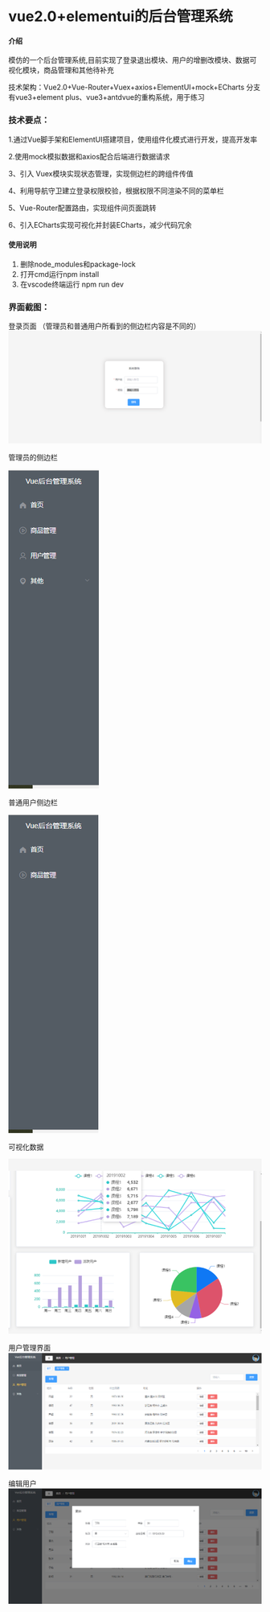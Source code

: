 # vue2.0+elementui的后台管理系统

#### 介绍
模仿的一个后台管理系统,目前实现了登录退出模块、用户的增删改模块、数据可视化模块，商品管理和其他待补充

技术架构：Vue2.0+Vue-Router+Vuex+axios+ElementUI+mock+ECharts
分支有vue3+element plus、vue3+antdvue的重构系统，用于练习
### 技术要点：


1.通过Vue脚手架和ElementUI搭建项目，使用组件化模式进行开发，提高开发率

2.使用mock模拟数据和axios配合后端进行数据请求

3、引入 Vuex模块实现状态管理，实现侧边栏的跨组件传值

4、利用导航守卫建立登录权限校验，根据权限不同渲染不同的菜单栏

5、Vue-Router配置路由，实现组件间页面跳转

6、引入ECharts实现可视化并封装ECharts，减少代码冗余


#### 使用说明

1.  删除node_modules和package-lock
2.  打开cmd运行npm install
3.  在vscode终端运行 npm run dev

### 界面截图：

登录页面
（管理员和普通用户所看到的侧边栏内容是不同的）
![输入图片说明](login.png)


管理员的侧边栏

![输入图片说明](admin.png)

普通用户侧边栏

![输入图片说明](user.png)


可视化数据

![输入图片说明](echarts.png)

用户管理界面
![输入图片说明](adit.png)

编辑用户
![输入图片说明](bianji.png)
